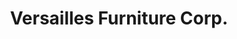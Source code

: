---
title: "Versailles Furniture Corp."
url: /long-island-city/versailles-furniture-corp/
shop: Möbel
---
